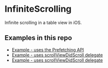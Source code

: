 # InfiniteScrolling
Infinite scrolling in a table view in iOS. 

## Examples in this repo

* [Example - uses the Prefetching API](https://github.com/alexpaul/InfiniteScrolling/tree/master/ModeratorsExplorerer)
* [Example - uses scrollViewDidScroll delegate](https://github.com/alexpaul/InfiniteScrolling/tree/master/InfiniteScrollingExample)
* [Example - uses scrollViewDidScroll delegate](https://github.com/alexpaul/InfiniteScrolling/tree/master/StarWars)
